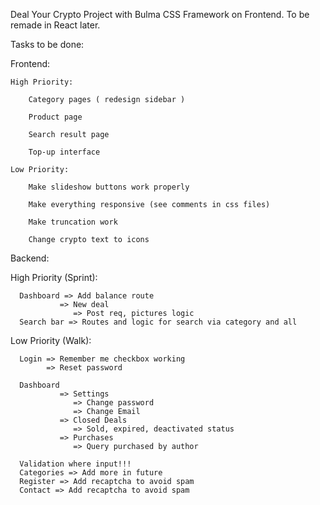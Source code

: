 Deal Your Crypto Project with Bulma CSS Framework on Frontend. To be remade in React later.

Tasks to be done:

Frontend:

    High Priority:

        Category pages ( redesign sidebar )

        Product page

        Search result page

        Top-up interface

    Low Priority:

        Make slideshow buttons work properly

        Make everything responsive (see comments in css files)

        Make truncation work

        Change crypto text to icons


Backend:

   High Priority (Sprint):

      Dashboard => Add balance route
               => New deal
                  => Post req, pictures logic
      Search bar => Routes and logic for search via category and all

   Low Priority (Walk):

      Login => Remember me checkbox working
            => Reset password
      
      Dashboard 
               => Settings
                  => Change password
                  => Change Email
               => Closed Deals
                  => Sold, expired, deactivated status
               => Purchases
                  => Query purchased by author

      Validation where input!!!
      Categories => Add more in future
      Register => Add recaptcha to avoid spam
      Contact => Add recaptcha to avoid spam                        